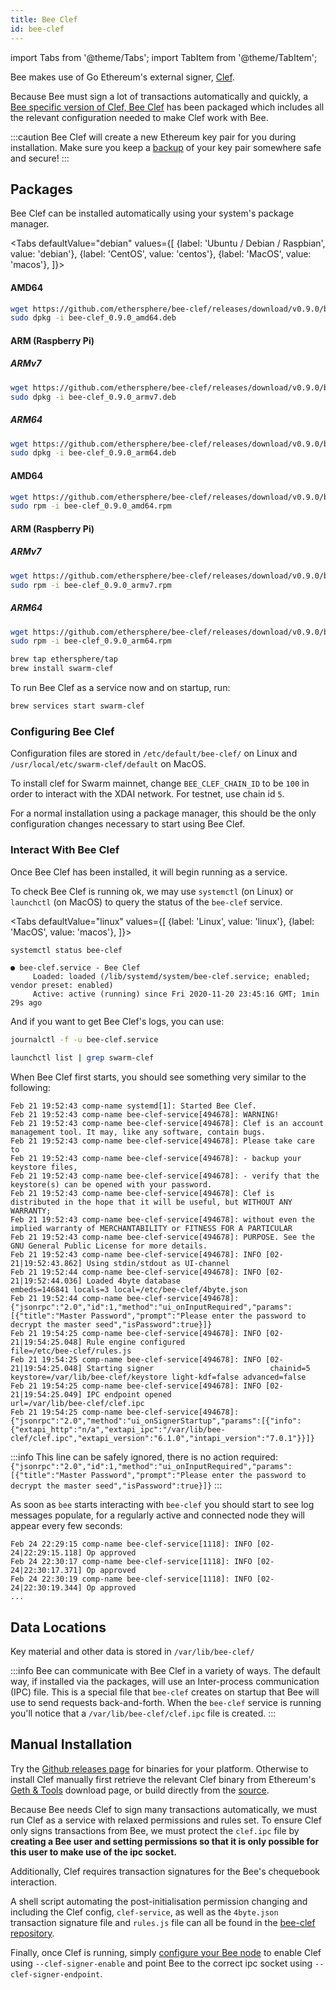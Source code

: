 ```yaml
---
title: Bee Clef
id: bee-clef
---
```


import Tabs from '@theme/Tabs';
import TabItem from '@theme/TabItem';

Bee makes use of Go Ethereum's external signer, [Clef](https://geth.ethereum.org/docs/clef/tutorial).

Because Bee must sign a lot of transactions automatically and quickly, a [Bee specific version of Clef, Bee Clef](https://github.com/ethersphere/bee-clef) has been packaged which includes all the relevant configuration needed to make Clef work with Bee.

:::caution
Bee Clef will create a new Ethereum key pair for you during installation. Make sure you keep a [backup](/docs/working-with-bee/backups) of your key pair somewhere safe and secure!
:::

## Packages

Bee Clef can be installed automatically using your system's package manager.

<Tabs
defaultValue="debian"
values={[
{label: 'Ubuntu / Debian / Raspbian', value: 'debian'},
{label: 'CentOS', value: 'centos'},
{label: 'MacOS', value: 'macos'},
]}>
<TabItem value="debian">

#### AMD64

```bash
wget https://github.com/ethersphere/bee-clef/releases/download/v0.9.0/bee-clef_0.9.0_amd64.deb
sudo dpkg -i bee-clef_0.9.0_amd64.deb
```

#### ARM (Raspberry Pi)

##### ARMv7

```bash
wget https://github.com/ethersphere/bee-clef/releases/download/v0.9.0/bee-clef_0.9.0_armv7.deb
sudo dpkg -i bee-clef_0.9.0_armv7.deb
```

##### ARM64

```bash
wget https://github.com/ethersphere/bee-clef/releases/download/v0.9.0/bee-clef_0.9.0_arm64.deb
sudo dpkg -i bee-clef_0.9.0_arm64.deb
```

</TabItem>
<TabItem value="centos">

#### AMD64

```bash
wget https://github.com/ethersphere/bee-clef/releases/download/v0.9.0/bee-clef_0.9.0_amd64.rpm
sudo rpm -i bee-clef_0.9.0_amd64.rpm
```

#### ARM (Raspberry Pi)

##### ARMv7

```bash
wget https://github.com/ethersphere/bee-clef/releases/download/v0.9.0/bee-clef_0.9.0_armv7.rpm
sudo rpm -i bee-clef_0.9.0_armv7.rpm
```

##### ARM64

```bash
wget https://github.com/ethersphere/bee-clef/releases/download/v0.9.0/bee-clef_0.9.0_arm64.rpm
sudo rpm -i bee-clef_0.9.0_arm64.rpm
```

</TabItem>
<TabItem value="macos">

```bash
brew tap ethersphere/tap
brew install swarm-clef
```

To run Bee Clef as a service now and on startup, run:

```bash
brew services start swarm-clef
```

</TabItem>
</Tabs>

### Configuring Bee Clef

Configuration files are stored in `/etc/default/bee-clef/` on Linux and `/usr/local/etc/swarm-clef/default` on MacOS.

To install clef for Swarm mainnet, change `BEE_CLEF_CHAIN_ID` to be `100` in order to interact with the XDAI network. For testnet, use chain id `5`.

For a normal installation using a package manager, this should be the only configuration changes necessary to start using Bee Clef.

### Interact With Bee Clef

Once Bee Clef has been installed, it will begin running as a service.

To check Bee Clef is running ok, we may use `systemctl` (on Linux) or `launchctl` (on MacOS) to query the status of the `bee-clef` service.

<Tabs
defaultValue="linux"
values={[
{label: 'Linux', value: 'linux'},
{label: 'MacOS', value: 'macos'},
]}>
<TabItem value="linux">

```bash
systemctl status bee-clef
```

```
● bee-clef.service - Bee Clef
     Loaded: loaded (/lib/systemd/system/bee-clef.service; enabled; vendor preset: enabled)
     Active: active (running) since Fri 2020-11-20 23:45:16 GMT; 1min 29s ago
```

And if you want to get Bee Clef's logs, you can use:

```bash
journalctl -f -u bee-clef.service
```

</TabItem>
  <TabItem value="macos">

```bash
launchctl list | grep swarm-clef
```

  </TabItem>
</Tabs>

When Bee Clef first starts, you should see something very similar to the following:

```log
Feb 21 19:52:43 comp-name systemd[1]: Started Bee Clef.
Feb 21 19:52:43 comp-name bee-clef-service[494678]: WARNING!
Feb 21 19:52:43 comp-name bee-clef-service[494678]: Clef is an account management tool. It may, like any software, contain bugs.
Feb 21 19:52:43 comp-name bee-clef-service[494678]: Please take care to
Feb 21 19:52:43 comp-name bee-clef-service[494678]: - backup your keystore files,
Feb 21 19:52:43 comp-name bee-clef-service[494678]: - verify that the keystore(s) can be opened with your password.
Feb 21 19:52:43 comp-name bee-clef-service[494678]: Clef is distributed in the hope that it will be useful, but WITHOUT ANY WARRANTY;
Feb 21 19:52:43 comp-name bee-clef-service[494678]: without even the implied warranty of MERCHANTABILITY or FITNESS FOR A PARTICULAR
Feb 21 19:52:43 comp-name bee-clef-service[494678]: PURPOSE. See the GNU General Public License for more details.
Feb 21 19:52:43 comp-name bee-clef-service[494678]: INFO [02-21|19:52:43.862] Using stdin/stdout as UI-channel
Feb 21 19:52:44 comp-name bee-clef-service[494678]: INFO [02-21|19:52:44.036] Loaded 4byte database                    embeds=146841 locals=3 local=/etc/bee-clef/4byte.json
Feb 21 19:52:44 comp-name bee-clef-service[494678]: {"jsonrpc":"2.0","id":1,"method":"ui_onInputRequired","params":[{"title":"Master Password","prompt":"Please enter the password to decrypt the master seed","isPassword":true}]}
Feb 21 19:54:25 comp-name bee-clef-service[494678]: INFO [02-21|19:54:25.048] Rule engine configured                   file=/etc/bee-clef/rules.js
Feb 21 19:54:25 comp-name bee-clef-service[494678]: INFO [02-21|19:54:25.048] Starting signer                          chainid=5 keystore=/var/lib/bee-clef/keystore light-kdf=false advanced=false
Feb 21 19:54:25 comp-name bee-clef-service[494678]: INFO [02-21|19:54:25.049] IPC endpoint opened                      url=/var/lib/bee-clef/clef.ipc
Feb 21 19:54:25 comp-name bee-clef-service[494678]: {"jsonrpc":"2.0","method":"ui_onSignerStartup","params":[{"info":{"extapi_http":"n/a","extapi_ipc":"/var/lib/bee-clef/clef.ipc","extapi_version":"6.1.0","intapi_version":"7.0.1"}}]}
```

:::info
This line can be safely ignored, there is no action required: `{"jsonrpc":"2.0","id":1,"method":"ui_onInputRequired","params":[{"title":"Master Password","prompt":"Please enter the password to decrypt the master seed","isPassword":true}]}`
:::

As soon as `bee` starts interacting with `bee-clef` you should start to see log messages populate, for a regularly active and connected node they will appear every few seconds:

```
Feb 24 22:29:15 comp-name bee-clef-service[1118]: INFO [02-24|22:29:15.118] Op approved
Feb 24 22:30:17 comp-name bee-clef-service[1118]: INFO [02-24|22:30:17.371] Op approved
Feb 24 22:30:19 comp-name bee-clef-service[1118]: INFO [02-24|22:30:19.344] Op approved
...
```

## Data Locations

Key material and other data is stored in `/var/lib/bee-clef/`

:::info
Bee can communicate with Bee Clef in a variety of ways. The default way, if installed via the packages, will use an Inter-process communication (IPC) file. This is a special file that `bee-clef` creates on startup that Bee will use to send requests back-and-forth. When the `bee-clef` service is running you'll notice that a `/var/lib/bee-clef/clef.ipc` file is created.
:::

## Manual Installation

Try the [Github releases page](https://github.com/ethersphere/bee-clef/releases) for binaries for your platform. Otherwise to install Clef manually first retrieve the relevant Clef binary from Ethereum's [Geth & Tools](https://geth.ethereum.org/downloads/) download page, or build directly from the [source](https://github.com/ethereum/go-ethereum/wiki/Building-Ethereum).

Because Bee needs Clef to sign many transactions automatically, we must run Clef as a service with relaxed permissions and rules set. To ensure Clef only signs transactions from Bee, we must protect the `clef.ipc` file by **creating a Bee user and setting permissions so that it is only possible for this user to make use of the ipc socket.**

Additionally, Clef requires transaction signatures for the Bee's chequebook interaction.

A shell script automating the post-initialisation permission changing and including the Clef config, `clef-service`, as well as the `4byte.json` transaction signature file and `rules.js` file can all be found in the [bee-clef repository](https://github.com/ethersphere/bee-clef/tree/master/packaging).

Finally, once Clef is running, simply [configure your Bee node](/docs/working-with-bee/configuration) to enable Clef using `--clef-signer-enable` and point Bee to the correct ipc socket using `--clef-signer-endpoint`.
